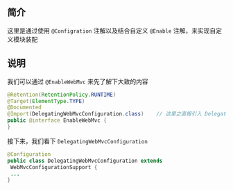 ## 简介

这里是通过使用 `@Configration` 注解以及结合自定义 `@Enable` 注解，来实现自定义模块装配

## 说明

我们可以通过 `@EnableWebMvc` 来先了解下大致的内容

```java
@Retention(RetentionPolicy.RUNTIME) 
@Target(ElementType.TYPE)
@Documented 
@Import(DelegatingWebMvcConfiguration.class) 	// 这里之直接引入 DelegatingWebMvcConfiguration 类
public @interface EnableWebMvc {
}
```

接下来，我们看下 `DelegatingWebMvcConfiguration`

```java
@Configuration
public class DelegatingWebMvcConfiguration extends
 WebMvcConfigurationSupport {
 ...
}
```

